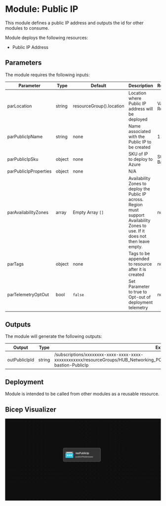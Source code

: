 # Module: Public IP

This module defines a public IP address and outputs the id for other modules to consume.  

Module deploys the following resources:

- Public IP Address

## Parameters

The module requires the following inputs:

 | Parameter             | Type   | Default                  | Description                                                                                                                        | Requirement        | Example                              |
 | --------------------- | ------ | ------------------------ | ---------------------------------------------------------------------------------------------------------------------------------- | ------------------ | ------------------------------------ |
 | parLocation           | string | resourceGroup().location | Location where Public IP address will be deployed                                                                                  | Valid Azure Region | `eastus2`                            |
 | parPublicIpName       | string | none                     | Name associated with the Public IP to be created                                                                                   | 1-80 char          | alz-bastion-PublicIp                 |
 | parPublicIpSku        | object | none                     | SKU of IP to deploy to Azure                                                                                                       | Standard or Basic  | Standard                             |
 | parPublicIpProperties | object | none                     | N/A                                                                                                                                |
 | parAvailabilityZones  | array  | Empty Array `[]`         | Availability Zones to deploy the Public IP across. Region must support Availability Zones to use. If it does not then leave empty. | none               | `[]` or `['1']` or `['1' ,'2', '3']` |
 | parTags               | object | none                     | Tags to be appended to resource after it is created                                                                                | none               | {"Environment" : "Development"}      |
 | parTelemetryOptOut    | bool   | `false`                  | Set Parameter to true to Opt-out of deployment telemetry                                                                           | none               | `false`                              |

## Outputs

The module will generate the following outputs:

| Output        | Type   | Example                                                                                                                                                  |
| ------------- | ------ | -------------------------------------------------------------------------------------------------------------------------------------------------------- |
| outPublicIpId | string | /subscriptions/xxxxxxxx-xxxx-xxxx-xxxx-xxxxxxxxxxxx/resourceGroups/HUB_Networking_POC/providers/Microsoft.Network/publicIPAddresses/alz-bastion-PublicIp |

## Deployment

Module is intended to be called from other modules as a reusable resource.

## Bicep Visualizer

![Bicep Visualizer](media/bicepVisualizer.png "Bicep Visualizer")
